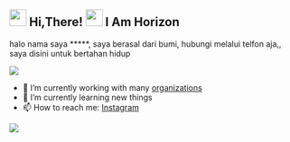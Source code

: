 <h2> <img src="https://user-images.githubusercontent.com/65858180/137293079-2440dbff-e887-4b1d-802c-49d49dcfd664.gif" width="30" /> Hi,There! <img src="https://user-images.githubusercontent.com/65858180/137293369-94c631b6-8a17-4256-927a-070da186734c.gif" width="30" /> I Am Horizon </h2>

halo nama saya *****, saya berasal dari bumi, hubungi melalui telfon aja,,
saya disini untuk bertahan hidup 

<img src="https://www.google.com/url?sa=i&url=https%3A%2F%2Fgithub.com%2FEduardoNakatsuka&psig=AOvVaw0HVz86k0ACYAd0orwU2faD&ust=1691941790663000&source=images&cd=vfe&opi=89978449&ved=0CA4QjRxqFwoTCJC4pdDe1oADFQAAAAAdAAAAABAD" >

- 🔭 I’m currently working with many [organizations](https://coconut.or.id/contact)
- 🌱 I’m currently learning new things
- 📫 How to reach me: [Instagram](https://www.instagram.com/dayt_._/)

<img src="https://github.com/MishManners/MishManners/blob/master/MishManners%20Room%20animated.gif" >
